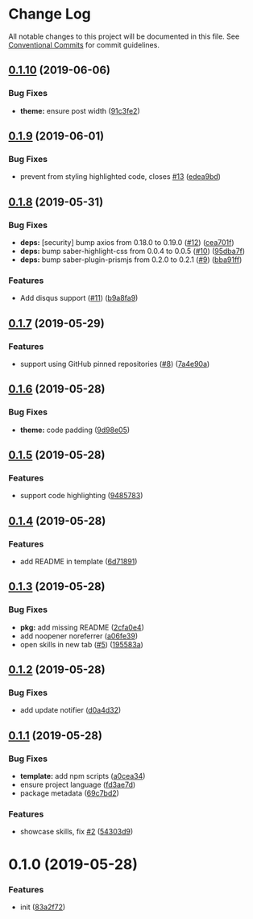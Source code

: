 # Change Log

All notable changes to this project will be documented in this file.
See [Conventional Commits](https://conventionalcommits.org) for commit guidelines.

## [0.1.10](https://github.com/egoist/create-portfolio/compare/v0.1.9...v0.1.10) (2019-06-06)

### Bug Fixes

- **theme:** ensure post width ([91c3fe2](https://github.com/egoist/create-portfolio/commit/91c3fe2))

## [0.1.9](https://github.com/egoist/create-portfolio/compare/v0.1.8...v0.1.9) (2019-06-01)

### Bug Fixes

- prevent from styling highlighted code, closes [#13](https://github.com/egoist/create-portfolio/issues/13) ([edea9bd](https://github.com/egoist/create-portfolio/commit/edea9bd))

## [0.1.8](https://github.com/egoist/create-portfolio/compare/v0.1.7...v0.1.8) (2019-05-31)

### Bug Fixes

- **deps:** [security] bump axios from 0.18.0 to 0.19.0 ([#12](https://github.com/egoist/create-portfolio/issues/12)) ([cea701f](https://github.com/egoist/create-portfolio/commit/cea701f))
- **deps:** bump saber-highlight-css from 0.0.4 to 0.0.5 ([#10](https://github.com/egoist/create-portfolio/issues/10)) ([95dba7f](https://github.com/egoist/create-portfolio/commit/95dba7f))
- **deps:** bump saber-plugin-prismjs from 0.2.0 to 0.2.1 ([#9](https://github.com/egoist/create-portfolio/issues/9)) ([bba91ff](https://github.com/egoist/create-portfolio/commit/bba91ff))

### Features

- Add disqus support ([#11](https://github.com/egoist/create-portfolio/issues/11)) ([b9a8fa9](https://github.com/egoist/create-portfolio/commit/b9a8fa9))

## [0.1.7](https://github.com/egoist/create-portfolio/compare/v0.1.6...v0.1.7) (2019-05-29)

### Features

- support using GitHub pinned repositories ([#8](https://github.com/egoist/create-portfolio/issues/8)) ([7a4e90a](https://github.com/egoist/create-portfolio/commit/7a4e90a))

## [0.1.6](https://github.com/egoist/create-portfolio/compare/v0.1.5...v0.1.6) (2019-05-28)

### Bug Fixes

- **theme:** code padding ([9d98e05](https://github.com/egoist/create-portfolio/commit/9d98e05))

## [0.1.5](https://github.com/egoist/create-portfolio/compare/v0.1.4...v0.1.5) (2019-05-28)

### Features

- support code highlighting ([9485783](https://github.com/egoist/create-portfolio/commit/9485783))

## [0.1.4](https://github.com/egoist/create-portfolio/compare/v0.1.3...v0.1.4) (2019-05-28)

### Features

- add README in template ([6d71891](https://github.com/egoist/create-portfolio/commit/6d71891))

## [0.1.3](https://github.com/egoist/create-portfolio/compare/v0.1.2...v0.1.3) (2019-05-28)

### Bug Fixes

- **pkg:** add missing README ([2cfa0e4](https://github.com/egoist/create-portfolio/commit/2cfa0e4))
- add noopener noreferrer ([a06fe39](https://github.com/egoist/create-portfolio/commit/a06fe39))
- open skills in new tab ([#5](https://github.com/egoist/create-portfolio/issues/5)) ([195583a](https://github.com/egoist/create-portfolio/commit/195583a))

## [0.1.2](https://github.com/egoist/create-portfolio/compare/v0.1.1...v0.1.2) (2019-05-28)

### Bug Fixes

- add update notifier ([d0a4d32](https://github.com/egoist/create-portfolio/commit/d0a4d32))

## [0.1.1](https://github.com/egoist/create-portfolio/compare/v0.1.0...v0.1.1) (2019-05-28)

### Bug Fixes

- **template:** add npm scripts ([a0cea34](https://github.com/egoist/create-portfolio/commit/a0cea34))
- ensure project language ([fd3ae7d](https://github.com/egoist/create-portfolio/commit/fd3ae7d))
- package metadata ([69c7bd2](https://github.com/egoist/create-portfolio/commit/69c7bd2))

### Features

- showcase skills, fix [#2](https://github.com/egoist/create-portfolio/issues/2) ([54303d9](https://github.com/egoist/create-portfolio/commit/54303d9))

# 0.1.0 (2019-05-28)

### Features

- init ([83a2f72](https://github.com/egoist/create-portfolio/commit/83a2f72))
